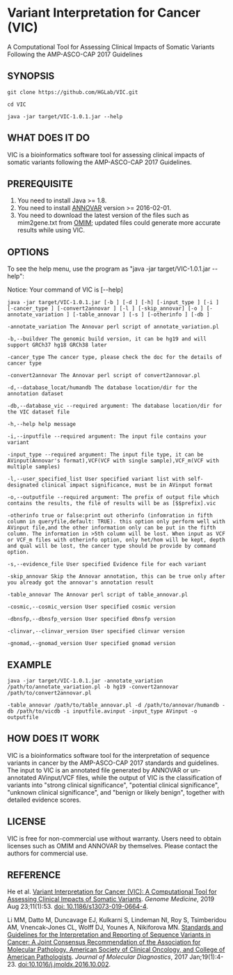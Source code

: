 # Variant Interpretation for Cancer (VIC)

A Computational Tool for Assessing Clinical Impacts of Somatic Variants Following the AMP-ASCO-CAP 2017 Guidelines

## SYNOPSIS
```
git clone https://github.com/HGLab/VIC.git

cd VIC

java -jar target/VIC-1.0.1.jar --help
```
## WHAT DOES IT DO

VIC is a bioinformatics software tool for assessing clinical impacts of somatic variants following the AMP-ASCO-CAP 2017 Guidelines.

## PREREQUISITE

1. You need to install Java >= 1.8.
2. You need to install [ANNOVAR](http://annovar.openbioinformatics.org/en/latest/) version >=  2016-02-01.
3. You need to download the latest version of the files such as mim2gene.txt from [OMIM](http://www.omim.org/downloads); updated files could generate more accurate results while using VIC.

## OPTIONS

To see the help menu, use the program as "java -jar target/VIC-1.0.1.jar --help":

Notice: Your command of VIC is [--help]
```
java -jar target/VIC-1.0.1.jar [-b ] [-d ] [-h] [-input_type ] [-i ] [-cancer_type ] [-convert2annovar ] [-l ] [-skip_annovar] [-o ] [-annotate_variation ] [-table_annovar ] [-s ] [-otherinfo ] [-db ]

-annotate_variation The Annovar perl script of annotate_variation.pl

-b,--buildver The genomic build version, it can be hg19 and will support GRCh37 hg18 GRCh38 later

-cancer_type The cancer type, please check the doc for the details of cancer type

-convert2annovar The Annovar perl script of convert2annovar.pl

-d,--database_locat/humandb The database location/dir for the annotation dataset

-db,--database_vic --required argument: The database location/dir for the VIC dataset file

-h,--help help message

-i,--inputfile --required argument: The input file contains your variant

-input_type --required argument: The input file type, it can be AVinput(Annovar's format),VCF(VCF with single sample),VCF_m(VCF with multiple samples)

-l,--user_specified_list User specified variant list with self-designated clinical impact significance, must be in AVinput format

-o,--outputfile --required argument: The prefix of output file which contains the results, the file of results will be as [$$prefix].vic

-otherinfo true or false:print out otherinfo (infomration in fifth column in queryfile,default: TRUE). this option only perform well with AVinput file,and the other information only can be put in the fifth column. The information in >5th column will be lost. When input as VCF or VCF_m files with otherinfo option, only het/hom will be kept, depth and qual will be lost, the cancer type should be provide by command option.

-s,--evidence_file User specified Evidence file for each variant

-skip_annovar Skip the Annovar annotation, this can be true only after you already got the annovar's annotation result

-table_annovar The Annovar perl script of table_annovar.pl

-cosmic,--cosmic_version User specified cosmic version

-dbnsfp,--dbnsfp_version User specified dbnsfp version

-clinvar,--clinvar_version User specified clinvar version

-gnomad,--gnomad_version User specified gnomad version
```
## EXAMPLE
```
java -jar target/VIC-1.0.1.jar -annotate_variation /path/to/annotate_variation.pl -b hg19 -convert2annovar /path/to/convert2annovar.pl

-table_annovar /path/to/table_annovar.pl -d /path/to/annovar/humandb -db /path/to/vicdb -i inputfile.avinput -input_type AVinput -o outputfile
```
## HOW DOES IT WORK

VIC is a bioinformatics software tool for the interpretation of sequence variants in cancer by the AMP-ASCO-CAP 2017 standards and guidelines. The input to VIC is an annotated file generated by ANNOVAR or un-annotated AVinput/VCF files, while the output of VIC is the classification of variants into "strong clinical significance", "potential clinical significance", "unknown clinical significance", and "benign or likely benign", together with detailed evidence scores.

## LICENSE

VIC is free for non-commercial use without warranty. Users need to obtain licenses such as OMIM and ANNOVAR by themselves. Please contact the authors for commercial use.

## REFERENCE

He et al. [Variant Interpretation for Cancer (VIC): A Computational Tool for Assessing Clinical Impacts of Somatic Variants](https://www.ncbi.nlm.nih.gov/pubmed/31443733). <i>Genome Medicine</i>, 2019 Aug 23;11(1):53. [doi: 10.1186/s13073-019-0664-4](https://www.ncbi.nlm.nih.gov/pubmed/31443733).

Li MM, Datto M, Duncavage EJ, Kulkarni S, Lindeman NI, Roy S, Tsimberidou AM, Vnencak-Jones CL, Wolff DJ, Younes A, Nikiforova MN. [Standards and Guidelines for the Interpretation and Reporting of Sequence Variants in Cancer: A Joint Consensus Recommendation of the Association for Molecular Pathology, American Society of Clinical Oncology, and College of American Pathologists](https://www.ncbi.nlm.nih.gov/pubmed/27993330). <i>Journal of Molecular Diagnostics</i>, 2017 Jan;19(1):4-23. [doi:10.1016/j.jmoldx.2016.10.002](https://www.ncbi.nlm.nih.gov/pubmed/27993330).


